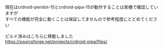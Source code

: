 現在はcrdroid-peridot-15とcrdroid-pipa-15が動作することは実機で確認していますが<br>
すべての機能が完全に動くことは保証してませんので参考程度にとどめてください
<br><br>
ビルド済みはこちらに移動しました<br>
https://sourceforge.net/projects/crdroid-pipa/files/
